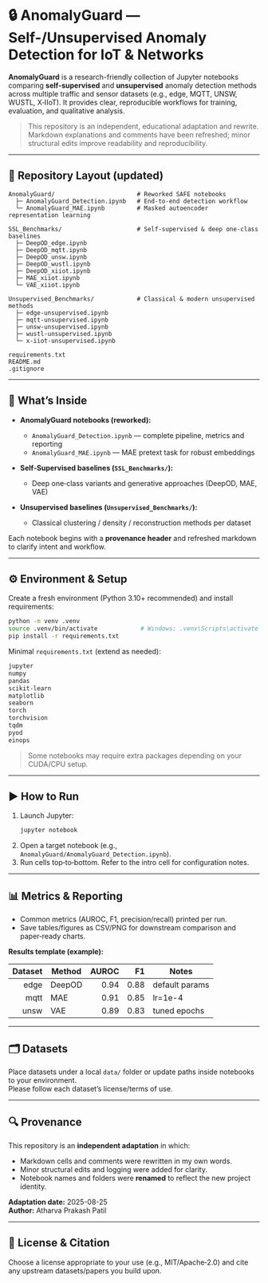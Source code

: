 # 🔒 AnomalyGuard — Self-/Unsupervised Anomaly Detection for IoT & Networks

**AnomalyGuard** is a research-friendly collection of Jupyter notebooks comparing **self‑supervised** and **unsupervised** anomaly detection methods across multiple traffic and sensor datasets (e.g., edge, MQTT, UNSW, WUSTL, X‑IIoT).
It provides clear, reproducible workflows for training, evaluation, and qualitative analysis.

> This repository is an independent, educational adaptation and rewrite. Markdown explanations and comments have been refreshed; minor structural edits improve readability and reproducibility.

---

## 📁 Repository Layout (updated)

```
AnomalyGuard/                       # Reworked SAFE notebooks
  ├─ AnomalyGuard_Detection.ipynb   # End‑to‑end detection workflow
  └─ AnomalyGuard_MAE.ipynb         # Masked autoencoder representation learning

SSL_Benchmarks/                     # Self‑supervised & deep one‑class baselines
  ├─ DeepOD_edge.ipynb
  ├─ DeepOD_mqtt.ipynb
  ├─ DeepOD_unsw.ipynb
  ├─ DeepOD_wustl.ipynb
  ├─ DeepOD_xiiot.ipynb
  ├─ MAE_xiiot.ipynb
  └─ VAE_xiiot.ipynb

Unsupervised_Benchmarks/            # Classical & modern unsupervised methods
  ├─ edge-unsupervised.ipynb
  ├─ mqtt-unsupervised.ipynb
  ├─ unsw-unsupervised.ipynb
  ├─ wustl-unsupervised.ipynb
  └─ x-iiot-unsupervised.ipynb

requirements.txt
README.md
.gitignore
```

---

## 🧭 What’s Inside

- **AnomalyGuard notebooks (reworked):**
  - `AnomalyGuard_Detection.ipynb` — complete pipeline, metrics and reporting
  - `AnomalyGuard_MAE.ipynb` — MAE pretext task for robust embeddings

- **Self‑Supervised baselines (`SSL_Benchmarks/`):**
  - Deep one‑class variants and generative approaches (DeepOD, MAE, VAE)

- **Unsupervised baselines (`Unsupervised_Benchmarks/`):**
  - Classical clustering / density / reconstruction methods per dataset

Each notebook begins with a **provenance header** and refreshed markdown to clarify intent and workflow.

---

## ⚙️ Environment & Setup

Create a fresh environment (Python 3.10+ recommended) and install requirements:
```bash
python -m venv .venv
source .venv/bin/activate            # Windows: .venv\Scripts\activate
pip install -r requirements.txt
```

Minimal `requirements.txt` (extend as needed):
```txt
jupyter
numpy
pandas
scikit-learn
matplotlib
seaborn
torch
torchvision
tqdm
pyod
einops
```

> Some notebooks may require extra packages depending on your CUDA/CPU setup.

---

## ▶️ How to Run

1. Launch Jupyter:
   ```bash
   jupyter notebook
   ```
2. Open a target notebook (e.g., `AnomalyGuard/AnomalyGuard_Detection.ipynb`).
3. Run cells top‑to‑bottom. Refer to the intro cell for configuration notes.

---

## 📊 Metrics & Reporting

- Common metrics (AUROC, F1, precision/recall) printed per run.
- Save tables/figures as CSV/PNG for downstream comparison and paper‑ready charts.

**Results template (example):**

| Dataset | Method   | AUROC | F1   | Notes |
|--------:|----------|------:|-----:|------|
| edge    | DeepOD   | 0.94  | 0.88 | default params |
| mqtt    | MAE      | 0.91  | 0.85 | lr=1e-4 |
| unsw    | VAE      | 0.89  | 0.83 | tuned epochs |

---

## 🗂 Datasets

Place datasets under a local `data/` folder or update paths inside notebooks to your environment.  
Please follow each dataset’s license/terms of use.

---

## 🔍 Provenance

This repository is an **independent adaptation** in which:
- Markdown cells and comments were rewritten in my own words.
- Minor structural edits and logging were added for clarity.
- Notebook names and folders were **renamed** to reflect the new project identity.

**Adaptation date:** 2025-08-25  
**Author:** Atharva Prakash Patil

---

## 📜 License & Citation

Choose a license appropriate to your use (e.g., MIT/Apache‑2.0) and cite any upstream datasets/papers you build upon.
